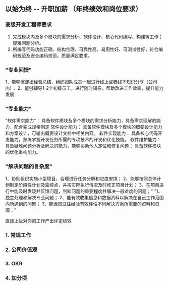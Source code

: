 
## 以始为终 -- 升职加薪 （年终绩效和岗位要求）

### 高级开发工程师要求

1. 完成模块内及多个模块的需求分析、软件设计、核心代码编写、构建等工作；疑难问题分析。
2. 所编写代码功能正确、结构合理、可靠性高、易用性好、可测试性好，符合编码规范及安全编码规范，质量满足要求。

### "专业回馈"
   1、能够沉淀出经验总结，组织团队成员一起进行线上或者线下知识分享（公司内）；
   2、能够辅导1-2个初级员工，进行随时辅导，帮助改进工作效率，提升能力发展

### "专业能力"
   "软件需求能力"：
   具备软件模块及多个模块的需求分析能力，具备需求理解的能力，配合完成规格制定
   软件设计能力：
   具备软件模块及多个模块的概要设计能力和方案设计，可输出概要设计文档中相关内容。
   软件实现能力：
   具备核心代码开发能力，熟练掌握开发任务所需的专项技术的开发和优化技能。
   软件维护能力：
   具备疑难问题分析及解决的能力，能够协助他人定位和修复问题；
   具备软件模块的优化重构能力。

### "解决问题的复杂度"
1、协助组织实施小型项目，合理进行任务分解和进度安排；
   2、能够按照总体计划制定阶段性计划及监控点，并按实际执行情况及时修正项目计划；
   3、在项目进行中能及时发现并反馈问题，判断问题的重要程度并解决一般难度的问题；"	"1、独立处理和解决专业问题；
   2、能有效收集信息和数据资料以解决在自己工作范围内所遇到的问题；
   3、能汲取过往经验有效评估不同解决方案所需要的资料和资源；"

直接上级对你的工作产出评定绩效

### 1. 常规工作

### 2. 公司价值观

### 3. OKR 

### 4. 加分项

